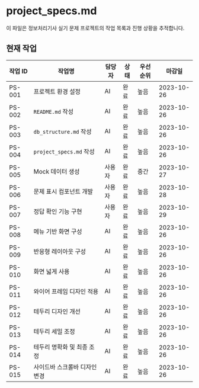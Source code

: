 # project_specs.md

이 파일은 정보처리기사 실기 문제 프로젝트의 작업 목록과 진행 상황을 추적합니다.

## 현재 작업

| 작업 ID | 작업명                  | 담당자 | 상태   | 우선순위 | 마감일       |
|---------|-------------------------|--------|--------|----------|--------------|
| PS-001  | 프로젝트 환경 설정      | AI     | 완료   | 높음     | 2023-10-26   |
| PS-002  | `README.md` 작성         | AI     | 완료   | 높음     | 2023-10-26   |
| PS-003  | `db_structure.md` 작성    | AI     | 완료   | 높음     | 2023-10-26   |
| PS-004  | `project_specs.md` 작성   | AI     | 완료   | 높음     | 2023-10-26   |
| PS-005  | Mock 데이터 생성          | 사용자 | 완료   | 중간     | 2023-10-27   |
| PS-006  | 문제 표시 컴포넌트 개발   | 사용자 | 완료   | 높음     | 2023-10-28   |
| PS-007  | 정답 확인 기능 구현       | 사용자 | 완료   | 높음     | 2023-10-29   |
| PS-008  | 메뉴 기반 화면 구성       | AI     | 완료   | 높음     | 2023-10-26   |
| PS-009  | 반응형 레이아웃 구성      | AI     | 완료   | 높음     | 2023-10-26   |
| PS-010  | 화면 넓게 사용            | AI     | 완료   | 높음     | 2023-10-26   |
| PS-011  | 와이어 프레임 디자인 적용 | AI     | 완료   | 높음     | 2023-10-26   |
| PS-012  | 테두리 디자인 개선        | AI     | 완료   | 높음     | 2023-10-26   |
| PS-013  | 테두리 세밀 조정          | AI     | 완료   | 높음     | 2023-10-26   |
| PS-014  | 테두리 명확화 및 최종 조정| AI     | 완료   | 높음     | 2023-10-26   |
| PS-015  | 사이드바 스크롤바 디자인 변경 | AI     | 완료   | 높음     | 2023-10-26   | 